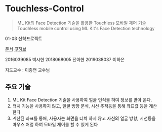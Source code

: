 # Touchless-Control

> ML Kit의 Face Detection 기술을 활용한 Touchless 모바일 제어 기술          
> Touchless mobile control using ML Kit's Face Detection technology

01-03 산학프로젝트

[문서](https://space.malangmalang.com/open?fileId=m:0:944584451&lang=ko)
[깃허브](https://github.com/Team-SLL/Touchless-Control)

2016039085 박시현
2018068005 전아현
2019038037 이하은

지도교수 : 이종연 교수님

## 주요 기술

1. ML Kit Face Detection 기술을 사용하여 얼굴 인식을 하여 정보를 받아 온다.
2. 터치 기능을 사용하지 않고, 얼굴 방향 분석, 시선 추적등을 통해 좌표값 등을 계산한다
3. 계산된 좌표를 통해, 사용자는 화면을 터치 하지 않고 자신의 얼굴 방향, 시선등을 마우스 처럼 하여 모바일 제어를 할 수 있게 된다

